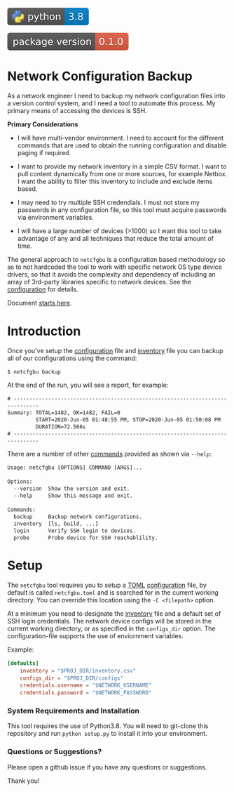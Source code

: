 ![py38](docs/py38.svg) 

![version](docs/version.svg)

# Network Configuration Backup

As a network engineer I need to backup my network configuration files into a
version control system, and I need a tool to automate this process.  My primary
means of accessing the devices is SSH.

**Primary Considerations**    
* I will have multi-vendor environment. I need to account for the different commands
that are used to obtain the running configuration and disable paging if required.

* I want to provide my network inventory in a simple CSV format.  I want to pull
content dynamically from one or more sources, for example Netbox.  I want the
ability to filter this inventory to include and exclude items based.

* I may need to try multiple SSH credendials.  I must not store my passwords in any configuration file,
so this tool must acquire passwords via environment variables.

* I will have a large number of devices (>1000) so I want this tool to take
advantage of any and all techniques that reduce the total amount of time.


The general approach to `netcfgbu` is a configuration based methodology so as
to not hardcoded the tool to work with specific network OS type device drivers,
so that it avoids the complexity and dependency of including an array of
3rd-party libraries specific to network devices.  See the
[configuration](docs/configuration-file.md) for details.

Document [starts here](docs/TOC.md).


# Introduction

Once you've setup the [configuration](docs/configuration-file.md) file and
[inventory](docs/inventory.md) file you can backup all of our configurations using
the command:

```shell script
$ netcfgbu backup
```

At the end of the run, you will see a report, for example:

```shell script
# ------------------------------------------------------------------------------
Summary: TOTAL=1482, OK=1482, FAIL=0
         START=2020-Jun-05 01:48:55 PM, STOP=2020-Jun-05 01:50:08 PM
         DURATION=72.566s
# ------------------------------------------------------------------------------
```

There are a number of other [commands](docs/commands.md) provided as shown via `--help`:

```text
Usage: netcfgbu [OPTIONS] COMMAND [ARGS]...

Options:
  --version  Show the version and exit.
  --help     Show this message and exit.

Commands:
  backup     Backup network configurations.
  inventory  [ls, build, ...]
  login      Verify SSH login to devices.
  probe      Probe device for SSH reachablility.
```

# Setup

The `netcfgbu` tool requires you to setup a
[TOML](https://github.com/toml-lang/toml)
[configuration](docs/configuration-file.md) file, by default is called
`netcfgbu.toml` and is searched for in the current working directory. You can
override this location using the `-C <filepath>` option.

At a minimum you need to designate the [inventory](docs/inventory.md) file and
a default set of SSH login credentials.  The network device configs will be
stored in the current working directory, or as specified in the `configs_dir`
option.  The configuration-file supports the use of enviornment variables.

Example:
```toml
[defaults]
    inventory = "$PROJ_DIR/inventory.csv"
    configs_dir = "$PROJ_DIR/configs"
    credentials.username = "$NETWORK_USERNAME"
    credentials.password = "$NETWORK_PASSWORD"
```

### System Requirements and Installation

This tool requires the use of Python3.8.  You will need to git-clone this repository
and run `python setup.py` to install it into your environment.

### Questions or Suggestions?

Please open a github issue if you have any questions or suggestions.

Thank you!